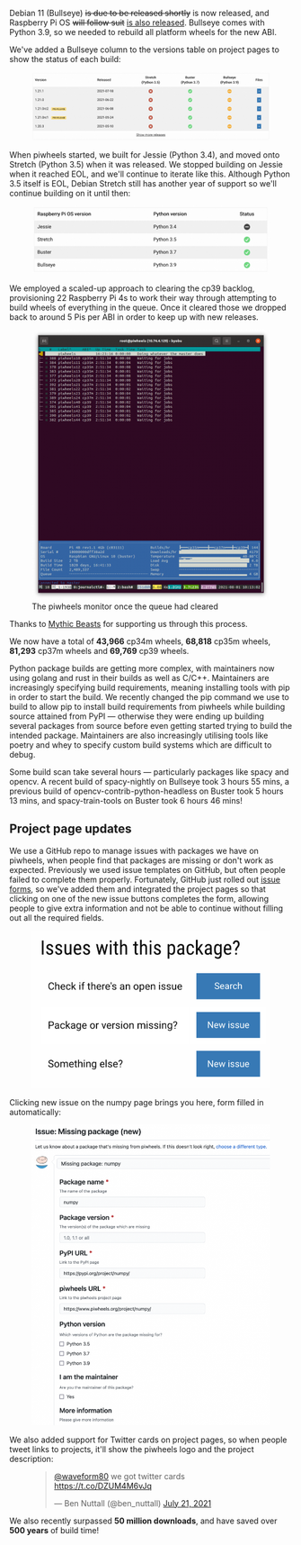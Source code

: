 Debian 11 (Bullseye) <s>is due to be released shortly</s> is now released, and Raspberry Pi OS
<s>will follow suit</s> [is also
released](https://www.raspberrypi.com/news/raspberry-pi-os-debian-bullseye/). Bullseye comes with
Python 3.9, so we needed to rebuild all platform wheels for the new ABI.

We've added a Bullseye column to the versions table on project pages to show the status of each
build:

<figure class="block-image">
<img src="images/Screenshot-2021-07-22-at-00.19.50-1024x294.png" />
</figure>

When piwheels started, we built for Jessie (Python 3.4), and moved onto Stretch (Python 3.5) when it
was released. We stopped building on Jessie when it reached EOL, and we'll continue to iterate like
this. Although Python 3.5 itself is EOL, Debian Stretch still has another year of support so we'll
continue building on it until then:

<figure class="block-image">
<img src="images/Screenshot-2021-07-22-at-00.42.28-1024x293.png" />
</figure>

We employed a scaled-up approach to clearing the cp39 backlog, provisioning 22 Raspberry Pi 4s to
work their way through attempting to build wheels of everything in the queue. Once it cleared those
we dropped back to around 5 Pis per ABI in order to keep up with new releases.

<figure class="block-image">
<img src="images/Screenshot-from-2021-08-01-11-13-03-904x1024.png" />
<figcaption>The piwheels monitor once the queue had cleared</figcaption>
</figure>

Thanks to [Mythic Beasts](https://www.mythic-beasts.com/) for supporting us through this process.

We now have a total of **43,966** cp34m wheels, **68,818** cp35m wheels, **81,293** cp37m wheels and
**69,769** cp39 wheels.

Python package builds are getting more complex, with maintainers now using golang and rust in their
builds as well as C/C++. Maintainers are increasingly specifying build requirements, meaning
installing tools with pip in order to start the build. We recently changed the pip command we use to
build to allow pip to install build requirements from piwheels while building source attained from
PyPI — otherwise they were ending up building several packages from source before even getting
started trying to build the intended package. Maintainers are also increasingly utilising tools like
poetry and whey to specify custom build systems which are difficult to debug.

Some build scan take several hours — particularly packages like spacy and opencv. A recent build of
spacy-nightly on Bullseye took 3 hours 55 mins, a previous build of opencv-contrib-python-headless
on Buster took 5 hours 13 mins, and spacy-train-tools on Buster took 6 hours 46 mins!

## Project page updates

We use a GitHub repo to manage issues with packages we have on piwheels, when people find that
packages are missing or don't work as expected. Previously we used issue templates on GitHub, but
often people failed to complete them properly. Fortunately, GitHub just rolled out [issue
forms](https://github.blog/changelog/2021-06-23-issues-forms-beta-for-public-repositories/), so
we've added them and integrated the project pages so that clicking on one of the new issue buttons
completes the form, allowing people to give extra information and not be able to continue without
filling out all the required fields.

<figure class="block-image">
<img src="images/Screenshot-2021-07-22-at-00.52.51.png" />
</figure>

Clicking new issue on the numpy page brings you here, form filled in automatically:

<figure class="block-image">
<img src="images/Screenshot-2021-07-22-at-00.53.44-814x1024.png" />
</figure>

We also added support for Twitter cards on project pages, so when people tweet links to projects,
it'll show the piwheels logo and the project description:

<figure class="block-embed">
<blockquote>
<p><a href="https://twitter.com/waveform80?ref_src=twsrc%5Etfw">@waveform80</a> we got twitter cards
<a href="https://t.co/DZUM4M6vJq">https://t.co/DZUM4M6vJq</a></p>
<p>— Ben Nuttall (@ben_nuttall) <a
href="https://twitter.com/ben_nuttall/status/1417972828863873024?ref_src=twsrc%5Etfw">July 21,
2021</a></p>
</blockquote>
</figure>

We also recently surpassed **50 million downloads**, and have saved over **500 years** of build
time!
